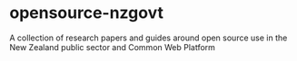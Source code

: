 # opensource-nzgovt
A collection of research papers and guides around open source use in the New Zealand public sector and Common Web Platform
